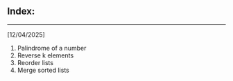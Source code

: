 ## Index:
---
[12/04/2025]
1. Palindrome of a number
2. Reverse k elements
3. Reorder lists
4. Merge sorted lists
